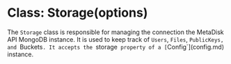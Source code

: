 Class: Storage(options)
=======================

The `Storage` class is responsible for managing the connection the MetaDisk API
MongoDB instance. It is used to keep track of `Users`, `Files`, `PublicKeys,
and `Buckets`. It accepts the `storage` property of a [`Config`](config.md)
instance.
